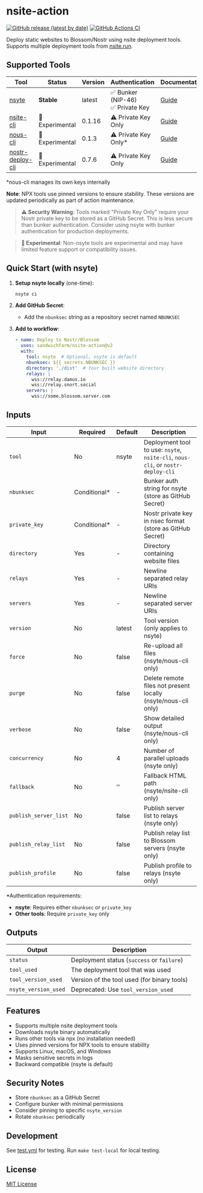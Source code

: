 # nsite-action

[![GitHub release (latest by date)](https://img.shields.io/github/v/release/sandwichfarm/nsite-action)](https://github.com/sandwichfarm/nsite-action/releases)
[![GitHub Actions CI](https://github.com/sandwichfarm/nsite-action/actions/workflows/test.yml/badge.svg)](https://github.com/sandwichfarm/nsite-action/actions/workflows/test.yml)

Deploy static websites to Blossom/Nostr using nsite deployment tools. Supports multiple deployment tools from [nsite.run](https://nsite.run).

## Supported Tools

| Tool | Status | Version | Authentication | Documentation |
|------|--------|---------|----------------|---------------|
| [nsyte](https://github.com/sandwichfarm/nsyte) | **Stable** | latest | ✅ Bunker (NIP-46)<br>✅ Private Key | [Guide](docs/nsyte.md) |
| [nsite-cli](https://github.com/flox1an/nsite-cli) | 🧪 Experimental | 0.1.16 | ⚠️ Private Key Only | [Guide](docs/nsite-cli.md) |
| [nous-cli](https://gitlab.com/soapbox-pub/nous-cli) | 🧪 Experimental | 0.1.3 | ⚠️ Private Key Only* | [Guide](docs/nous-cli.md) |
| [nostr-deploy-cli](https://github.com/sepehr-safari/nostr-deploy-cli) | 🧪 Experimental | 0.7.6 | ⚠️ Private Key Only | [Guide](docs/nostr-deploy-cli.md) |

*nous-cli manages its own keys internally

**Note**: NPX tools use pinned versions to ensure stability. These versions are updated periodically as part of action maintenance.

> **⚠️ Security Warning**: Tools marked "Private Key Only" require your Nostr private key to be stored as a GitHub Secret. This is less secure than bunker authentication. Consider using nsyte with bunker authentication for production deployments.

> **🧪 Experimental**: Non-nsyte tools are experimental and may have limited feature support or compatibility issues.

## Quick Start (with nsyte)

1. **Setup nsyte locally** (one-time):
   ```bash
   nsyte ci
   ```

2. **Add GitHub Secret**:
   - Add the `nbunksec` string as a repository secret named `NBUNKSEC`

3. **Add to workflow**:
   ```yaml
   - name: Deploy to Nostr/Blossom
     uses: sandwichfarm/nsite-action@v2
     with:
       tool: nsyte  # Optional, nsyte is default
       nbunksec: ${{ secrets.NBUNKSEC }}
       directory: './dist'  # Your built website directory
       relays: |
         wss://relay.damus.io
         wss://relay.snort.social
       servers: |
         wss://some.blossom.server.com
   ```

## Inputs

| Input | Required | Default | Description |
|-------|----------|---------|-------------|
| `tool` | No | nsyte | Deployment tool to use: `nsyte`, `nsite-cli`, `nous-cli`, or `nostr-deploy-cli` |
| `nbunksec` | Conditional* | - | Bunker auth string for nsyte (store as GitHub Secret) |
| `private_key` | Conditional* | - | Nostr private key in nsec format (store as GitHub Secret) |
| `directory` | Yes | - | Directory containing website files |
| `relays` | Yes | - | Newline separated relay URIs |
| `servers` | Yes | - | Newline separated server URIs |
| `version` | No | latest | Tool version (only applies to nsyte) |
| `force` | No | false | Re-upload all files (nsyte/nous-cli only) |
| `purge` | No | false | Delete remote files not present locally (nsyte/nous-cli only) |
| `verbose` | No | false | Show detailed output (nsyte/nous-cli only) |
| `concurrency` | No | 4 | Number of parallel uploads (nsyte only) |
| `fallback` | No | '' | Fallback HTML path (nsyte/nsite-cli only) |
| `publish_server_list` | No | false | Publish server list to relays (nsyte only) |
| `publish_relay_list` | No | false | Publish relay list to Blossom servers (nsyte only) |
| `publish_profile` | No | false | Publish profile to relays (nsyte only) |

*Authentication requirements:
- **nsyte**: Requires either `nbunksec` or `private_key`
- **Other tools**: Require `private_key` only

## Outputs

| Output | Description |
|--------|-------------|
| `status` | Deployment status (`success` or `failure`) |
| `tool_used` | The deployment tool that was used |
| `tool_version_used` | Version of the tool used (for binary tools) |
| `nsyte_version_used` | Deprecated: Use `tool_version_used` |

## Features

- Supports multiple nsite deployment tools
- Downloads nsyte binary automatically
- Runs other tools via npx (no installation needed)
- Uses pinned versions for NPX tools to ensure stability
- Supports Linux, macOS, and Windows
- Masks sensitive secrets in logs
- Backward compatible (nsyte is default)

## Security Notes

- Store `nbunksec` as a GitHub Secret
- Configure bunker with minimal permissions
- Consider pinning to specific `nsyte_version`
- Rotate `nbunksec` periodically

## Development

See [test.yml](.github/workflows/test.yml) for testing. Run `make test-local` for local testing.

## License

[MIT License](./LICENSE) 
